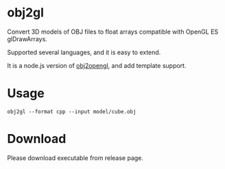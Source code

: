 # obj2gl

Convert 3D models of OBJ files to float arrays compatible with OpenGL ES glDrawArrays.

Supported several languages, and it is easy to extend.

It is a node.js version of [obj2opengl](https://github.com/HBehrens/obj2opengl), and add template support.

# Usage

```
obj2gl --format cpp --input model/cube.obj
```

# Download

Please download executable from release page.
